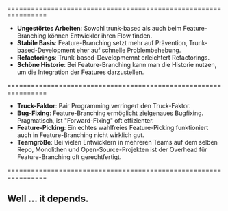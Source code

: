 

<!-- .slide: data-background-image="12-zusammenfassung/two-visions-3.png"  data-background-opacity="1.0"  data-background-size="contain" -->


================================================================


 * **Ungestörtes Arbeiten**: Sowohl trunk-based als auch beim Feature-Branching können Entwickler ihren Flow finden.
 * **Stabile Basis**: Feature-Branching setzt mehr auf Prävention, Trunk-based-Development eher auf schnelle Problembehebung.
 * **Refactorings**: Trunk-based-Developmemnt erleichtert Refactorings.
 * **Schöne Historie**: Bei Feature-Branching kann man die Historie nutzen, um die Integration der Features darzustellen.

================================================================


 * **Truck-Faktor**: Pair Programming verringert den Truck-Faktor.
 * **Bug-Fixing**: Feature-Branching ermöglicht zielgenaues Bugfixing. Pragmatisch, ist "Forward-Fixing" oft effizienter.
 * **Feature-Picking**: Ein echtes wahlfreies Feature-Picking funktioniert auch in Feature-Branching nicht wirklich gut.
 * **Teamgröße**: Bei vielen Entwicklern in mehreren Teams auf dem selben Repo, 
   Monolithen und Open-Source-Projekten
   ist der Overhead für Feature-Branching oft gerechtfertigt.


================================================================


<!-- .slide: data-background-image="12-zusammenfassung/two-visions-3.png"  data-background-opacity="0.4"  data-background-size="contain" -->

## Well ... it depends.